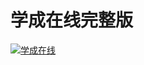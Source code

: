# 学成在线完整版

[![学成在线](https://yt-embed.herokuapp.com/embed?v=StTqXEQ2l-Y)](https://live.csdn.net/v/160040 "学成在线")

